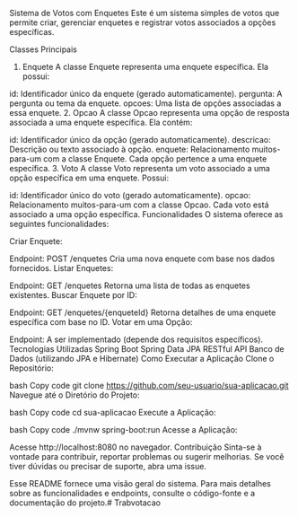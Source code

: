 Sistema de Votos com Enquetes
Este é um sistema simples de votos que permite criar, gerenciar enquetes e registrar votos associados a opções específicas.

Classes Principais
1. Enquete
A classe Enquete representa uma enquete específica. Ela possui:

id: Identificador único da enquete (gerado automaticamente).
pergunta: A pergunta ou tema da enquete.
opcoes: Uma lista de opções associadas a essa enquete.
2. Opcao
A classe Opcao representa uma opção de resposta associada a uma enquete específica. Ela contém:

id: Identificador único da opção (gerado automaticamente).
descricao: Descrição ou texto associado à opção.
enquete: Relacionamento muitos-para-um com a classe Enquete. Cada opção pertence a uma enquete específica.
3. Voto
A classe Voto representa um voto associado a uma opção específica em uma enquete. Possui:

id: Identificador único do voto (gerado automaticamente).
opcao: Relacionamento muitos-para-um com a classe Opcao. Cada voto está associado a uma opção específica.
Funcionalidades
O sistema oferece as seguintes funcionalidades:

Criar Enquete:

Endpoint: POST /enquetes
Cria uma nova enquete com base nos dados fornecidos.
Listar Enquetes:

Endpoint: GET /enquetes
Retorna uma lista de todas as enquetes existentes.
Buscar Enquete por ID:

Endpoint: GET /enquetes/{enqueteId}
Retorna detalhes de uma enquete específica com base no ID.
Votar em uma Opção:

Endpoint: A ser implementado (depende dos requisitos específicos).
Tecnologias Utilizadas
Spring Boot
Spring Data JPA
RESTful API
Banco de Dados (utilizando JPA e Hibernate)
Como Executar a Aplicação
Clone o Repositório:

bash
Copy code
git clone https://github.com/seu-usuario/sua-aplicacao.git
Navegue até o Diretório do Projeto:

bash
Copy code
cd sua-aplicacao
Execute a Aplicação:

bash
Copy code
./mvnw spring-boot:run
Acesse a Aplicação:

Acesse http://localhost:8080 no navegador.
Contribuição
Sinta-se à vontade para contribuir, reportar problemas ou sugerir melhorias. Se você tiver dúvidas ou precisar de suporte, abra uma issue.

Esse README fornece uma visão geral do sistema. Para mais detalhes sobre as funcionalidades e endpoints, consulte o código-fonte e a documentação do projeto.# Trabvotacao
